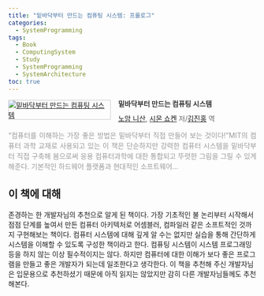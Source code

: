 ```yaml
---
title: "밑바닥부터 만드는 컴퓨팅 시스템: 프롤로그"
categories:
  - SystemProgramming
tags:
  - Book
  - ComputingSystem
  - Study
  - SystemProgramming
  - SystemArchitecture
toc: true
---
```


<div style="clear:left;text-align:left;"><div style="float:left;margin:0 15px 5px 0;"><a href="http://www.yes24.com/Product/Goods/71129079" style="display:inline-block;overflow:hidden;border:solid 1px #ccc;" target="_blank"><img style="margin:-1px;vertical-align:top;" src="http://image.yes24.com/goods/71129079/S" border="0" alt="밑바닥부터 만드는 컴퓨팅 시스템 "></a></div><div><p style="line-height:1.2em;color:#333;font-size:14px;font-weight:bold;">밑바닥부터 만드는 컴퓨팅 시스템 </p><p style="margin-top:5px;line-height:1.2em;color:#666;"><a href="http://www.yes24.com/SearchCorner/Result?domain=ALL&author_yn=Y&query=&auth_no=255462" target="_blank">노암 니산</a>, <a href="http://www.yes24.com/SearchCorner/Result?domain=ALL&author_yn=Y&query=&auth_no=255463" target="_blank">시몬 쇼켄</a> 저/<a href="http://www.yes24.com/SearchCorner/Result?domain=ALL&author_yn=Y&query=&auth_no=255464" target="_blank">김진홍</a> 역</p><p style="margin-top:14px;line-height:1.5em;text-align:justify;color:#999;">“컴퓨터를 이해하는 가장 좋은 방법은 밑바닥부터 직접 만들어 보는 것이다!”MIT의 컴퓨터 과학 교재로 사용되고 있는 이 책은 단순하지만 강력한 컴퓨터 시스템을 밑바닥부터 직접 구축해 봄으로써 응용 컴퓨터과학에 대한 통합되고 뚜렷한 그림을 그릴 수 있게 해준다. 기본적인 하드웨어 플랫폼과 현대적인 소프트웨어...</p></div></div>

## 이 책에 대해
존경하는 한 개발자님의 추천으로 알게 된 책이다. 가장 기초적인 불 논리부터 시작해서 점점 단계를 높여서 만든 컴퓨터 아키텍처로 어셈블러, 컴파일러 같은 소프트적인 것까지 구현해보는 책이다. 컴퓨터 시스템에 대해 깊게 알 수는 없지만 실습을 통해 간단하게 시스템을 이해할 수 있도록 구성한 책이라고 한다. 컴퓨팅 시스템이 시스템 프로그래밍 등을 하지 않는 이상 필수적이지는 않다. 하지만 컴퓨터에 대한 이해가 보다 좋은 프로그램을 만들고 좋은 개발자가 되는데 일조한다고 생각한다. 이 책을 추천해 주신 개발자님은 입문용으로 추천하셨기 때문에 아직 읽지는 않았지만 감히 다른 개발자님들께도 추천해본다.